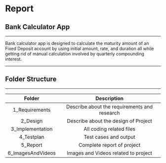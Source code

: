 # Report


## Bank Calculator App
---

Bank calculator app is designed to calculate the maturity amount of an Fixed Deposit account by using initial amount, rate, and duration all while getting rid of manual calculation involved by quarterly compounding interest.

---

## Folder Structure
---

|Folder|Description|
| :-: | :-: |
|1\_Requirements |Describe about the requirements and research|
|2\_Design|Describe about the design of Project|
|3\_Implementation|All coding related files|
|4\_Testplan|Test cases and  output|
|5\_Report|Complete report of project|
|6\_ImagesAndVideos|Images and Videos related to project|
